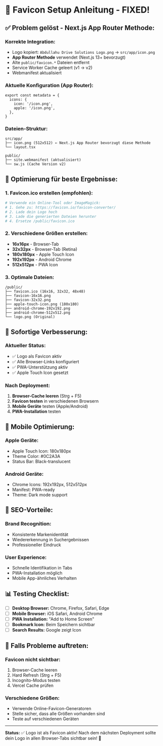 # 🎨 Favicon Setup Anleitung - FIXED!

## ✅ Problem gelöst - Next.js App Router Methode:

### **Korrekte Integration:**
- Logo kopiert: `Abdullahu Drive Solutions Logo.png` → `src/app/icon.png`
- **App Router Methode** verwendet (Next.js 13+ bevorzugt)
- Alte `public/favicon.*` Dateien entfernt
- Service Worker Cache geleert (v1 → v2)
- Webmanifest aktualisiert

### **Aktuelle Konfiguration (App Router):**
```tsx
export const metadata = {
  icons: {
    icon: '/icon.png',
    apple: '/icon.png',
  },
}
```

### **Dateien-Struktur:**
```
src/app/
├── icon.png (512x512) ← Next.js App Router bevorzugt diese Methode
└── layout.tsx

public/
├── site.webmanifest (aktualisiert)
└── sw.js (Cache Version v2)
```

## 🔧 Optimierung für beste Ergebnisse:

### **1. Favicon.ico erstellen (empfohlen):**
```bash
# Verwende ein Online-Tool oder ImageMagick:
# 1. Gehe zu: https://favicon.io/favicon-converter/
# 2. Lade dein Logo hoch
# 3. Lade die generierten Dateien herunter
# 4. Ersetze /public/favicon.ico
```

### **2. Verschiedene Größen erstellen:**
- **16x16px** - Browser-Tab
- **32x32px** - Browser-Tab (Retina)
- **180x180px** - Apple Touch Icon
- **192x192px** - Android Chrome
- **512x512px** - PWA Icon

### **3. Optimale Dateien:**
```
/public/
├── favicon.ico (16x16, 32x32, 48x48)
├── favicon-16x16.png
├── favicon-32x32.png
├── apple-touch-icon.png (180x180)
├── android-chrome-192x192.png
├── android-chrome-512x512.png
└── logo.png (Original)
```

## 🎯 **Sofortige Verbesserung:**

### **Aktueller Status:**
- ✅ Logo als Favicon aktiv
- ✅ Alle Browser-Links konfiguriert
- ✅ PWA-Unterstützung aktiv
- ✅ Apple Touch Icon gesetzt

### **Nach Deployment:**
1. **Browser-Cache leeren** (Strg + F5)
2. **Favicon testen** in verschiedenen Browsern
3. **Mobile Geräte** testen (Apple/Android)
4. **PWA-Installation** testen

## 📱 **Mobile Optimierung:**

### **Apple Geräte:**
- Apple Touch Icon: 180x180px
- Theme Color: #0C2A3A
- Status Bar: Black-translucent

### **Android Geräte:**
- Chrome Icons: 192x192px, 512x512px
- Manifest: PWA-ready
- Theme: Dark mode support

## 🚀 **SEO-Vorteile:**

### **Brand Recognition:**
- Konsistente Markenidentität
- Wiedererkennung in Suchergebnissen
- Professioneller Eindruck

### **User Experience:**
- Schnelle Identifikation in Tabs
- PWA-Installation möglich
- Mobile App-ähnliches Verhalten

## 📊 **Testing Checklist:**

- [ ] **Desktop Browser:** Chrome, Firefox, Safari, Edge
- [ ] **Mobile Browser:** iOS Safari, Android Chrome
- [ ] **PWA Installation:** "Add to Home Screen"
- [ ] **Bookmark Icon:** Beim Speichern sichtbar
- [ ] **Search Results:** Google zeigt Icon

## 🔧 **Falls Probleme auftreten:**

### **Favicon nicht sichtbar:**
1. Browser-Cache leeren
2. Hard Refresh (Strg + F5)
3. Incognito-Modus testen
4. Vercel Cache prüfen

### **Verschiedene Größen:**
- Verwende Online-Favicon-Generatoren
- Stelle sicher, dass alle Größen vorhanden sind
- Teste auf verschiedenen Geräten

---

**Status:** ✅ Logo ist als Favicon aktiv! Nach dem nächsten Deployment sollte dein Logo in allen Browser-Tabs sichtbar sein! 🎯
